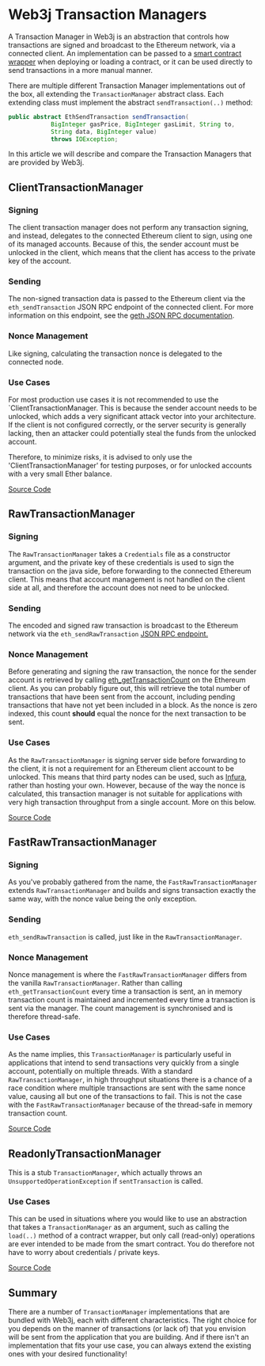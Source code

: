# Web3j Transaction Managers

A Transaction Manager in Web3j is an abstraction that controls how transactions are signed and broadcast to the Ethereum network, via a connected client.  An implementation can be passed to a [smart contract wrapper](http://LINK_TO_WRAPPER_ARTICLE) when deploying or loading a contract, or it can be used directly to send transactions in a more manual manner.

There are multiple different Transaction Manager implementations out of the box, all extending the `TransactionManager` abstract class.  Each extending class must implement the abstract `sendTransaction(..)` method:

```java
public abstract EthSendTransaction sendTransaction(
            BigInteger gasPrice, BigInteger gasLimit, String to,
            String data, BigInteger value)
            throws IOException;
```

In this article we will describe and compare the Transaction Managers that are provided by Web3j.

## ClientTransactionManager

### Signing
The client transaction manager does not perform any transaction signing, and instead, delegates to the connected Ethereum client to sign, using one of its managed accounts.  Because of this, the sender account must be unlocked in the client, which means that the client has access to the private key of the account.

### Sending
The non-signed transaction data is passed to the Ethereum client via the `eth_sendTransaction` JSON RPC endpoint of the connected client.  For more information on this endpoint, see the [geth JSON RPC documentation](https://github.com/ethereum/wiki/wiki/JSON-RPC#eth_sendtransaction).

### Nonce Management
Like signing, calculating the transaction nonce is delegated to the connected node.

### Use Cases
For most production use cases it is not recommended to use the `ClientTransactionManager.  This is because the sender account needs to be unlocked, which adds a very significant attack vector into your architecture.  If the client is not configured correctly,  or the server security is generally lacking, then an attacker could potentially steal the funds from the unlocked account.

Therefore, to minimize risks, it is advised to only use the 'ClientTransactionManager' for testing purposes, or for unlocked accounts with a very small Ether balance.

[Source Code](https://github.com/web3j/web3j/blob/master/core/src/main/java/org/web3j/tx/ClientTransactionManager.java)

## RawTransactionManager

### Signing
The `RawTransactionManager` takes a `Credentials` file as a constructor argument, and the private key of these credentials is used to sign the transaction on the java side, before forwarding to the connected Ethereum client.  This means that account management is not handled on the client side at all, and therefore the account does not need to be unlocked.

### Sending
The encoded and signed raw transaction is broadcast to the Ethereum network via the `eth_sendRawTransaction` [JSON RPC endpoint.](https://github.com/ethereum/wiki/wiki/JSON-RPC#eth_sendrawtransaction)

### Nonce Management
Before generating and signing the raw transaction, the nonce for the sender account is retrieved by calling [eth_getTransactionCount](https://github.com/ethereum/wiki/wiki/JSON-RPC#eth_gettransactioncount) on the Ethereum client.  As you can probably figure out, this will retrieve the total number of transactions that have been sent from the account, including pending transactions that have not yet been included in a block.  As the nonce is zero indexed, this count **should**  equal the nonce for the next transaction to be sent.

### Use Cases
As the `RawTransactionManager` is signing server side before forwarding to the client, it is not a requirement for an Ethereum client account to be unlocked.  This means that third party nodes can be used, such as [Infura](https://infura.io/), rather than hosting your own.  However, because of the way the nonce is calculated, this transaction manager is not suitable for applications with very high transaction throughput from a single account.  More on this below.

[Source Code](https://github.com/web3j/web3j/blob/master/core/src/main/java/org/web3j/tx/RawTransactionManager.java)

## FastRawTransactionManager

### Signing
As you've probably gathered from the name, the `FastRawTransactionManager` extends `RawTransactionManager` and builds and signs transaction exactly the same way, with the nonce value being the only exception.

### Sending
`eth_sendRawTransaction` is called, just like in the `RawTransactionManager`.

### Nonce Management

Nonce management is where the `FastRawTransactionManager` differs from the vanilla `RawTransactionManager`.  Rather than calling `eth_getTransactionCount` every time a transaction is sent, an in memory transaction count is maintained and incremented every time a transaction is sent via the manager.  The count management is synchronised and is therefore thread-safe.

### Use Cases
As the name implies, this `TransactionManager` is particularly useful in applications that intend to send transactions very quickly from a single account, potentially on multiple threads.  With a standard `RawTransactionManager`, in high throughput situations there is a chance of a race condition where multiple transactions are sent with the same nonce value, causing all but one of the transactions to fail.  This is not the case with the `FastRawTransactionManager` because of the thread-safe in memory transaction count.

[Source Code](https://github.com/web3j/web3j/blob/master/core/src/main/java/org/web3j/tx/FastRawTransactionManager.java)

## ReadonlyTransactionManager

This is a stub `TransactionManager`, which actually throws an `UnsupportedOperationException` if `sentTransaction` is called.

### Use Cases
This can be used in situations where you would like to use an abstraction that takes a `TransactionManager` as an argument, such as calling the `load(..)` method of a contract wrapper, but only call (read-only) operations are ever intended to be made from the smart contract.  You do therefore not have to worry about credentials / private keys.

[Source Code](https://github.com/web3j/web3j/blob/master/core/src/main/java/org/web3j/tx/ReadonlyTransactionManager.java)

## Summary
There are a number of `TransactionManager` implementations that are bundled with Web3j, each with different characteristics.  The right choice for you depends on the manner of transactions (or lack of) that you envision will be sent  from the application that you are building.  And if there isn't an implementation that fits your use case, you can always extend the existing ones with your desired functionality!



